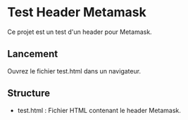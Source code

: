 # Test Header Metamask

Ce projet est un test d'un header pour Metamask.

## Lancement

Ouvrez le fichier test.html dans un navigateur.

## Structure

- test.html : Fichier HTML contenant le header Metamask.
